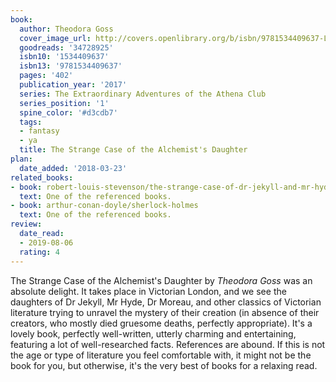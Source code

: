 ```yaml
---
book:
  author: Theodora Goss
  cover_image_url: http://covers.openlibrary.org/b/isbn/9781534409637-L.jpg
  goodreads: '34728925'
  isbn10: '1534409637'
  isbn13: '9781534409637'
  pages: '402'
  publication_year: '2017'
  series: The Extraordinary Adventures of the Athena Club
  series_position: '1'
  spine_color: '#d3cdb7'
  tags:
  - fantasy
  - ya
  title: The Strange Case of the Alchemist's Daughter
plan:
  date_added: '2018-03-23'
related_books:
- book: robert-louis-stevenson/the-strange-case-of-dr-jekyll-and-mr-hyde
  text: One of the referenced books.
- book: arthur-conan-doyle/sherlock-holmes
  text: One of the referenced books.
review:
  date_read:
  - 2019-08-06
  rating: 4
---
```


The Strange Case of the Alchemist's Daughter by *Theodora Goss* was an absolute delight. It takes place in Victorian
London, and we see the daughters of Dr Jekyll, Mr Hyde, Dr Moreau, and other classics of Victorian literature trying to
unravel the mystery of their creation (in absence of their creators, who mostly died gruesome deaths, perfectly
appropriate). It's a lovely book, perfectly well-written, utterly charming and entertaining, featuring a lot of
well-researched facts. References are abound. If this is not the age or type of literature you feel comfortable with, it
might not be the book for you, but otherwise, it's the very best of books for a relaxing read.
